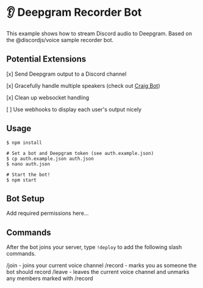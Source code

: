 # 👂 Deepgram Recorder Bot

This example shows how to stream Discord audio to Deepgram. Based on the @discordjs/voice sample recorder bot.

## Potential Extensions

[x] Send Deepgram output to a Discord channel 

[x] Gracefully handle multiple speakers (check out [Craig Bot](https://craig.chat/home/))

[x] Clean up websocket handling

[ ] Use webhooks to display each user's output nicely

## Usage

```sh-session
$ npm install

# Set a bot and Deepgram token (see auth.example.json)
$ cp auth.example.json auth.json
$ nano auth.json

# Start the bot!
$ npm start
```

## Bot Setup

Add required permissions here...

## Commands

After the bot joins your server, type `!deploy` to add the following slash commands.

/join - joins your current voice channel
/record <username> - marks you as someone the bot should record
/leave - leaves the current voice channel and unmarks any members marked with /record
